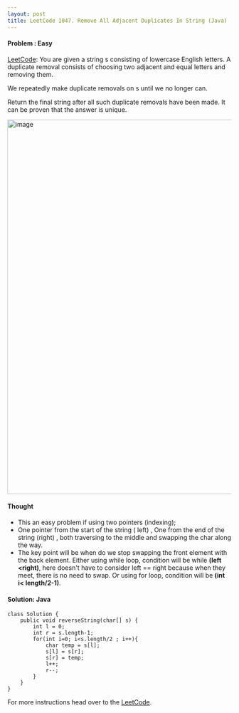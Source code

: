 ```yaml
---
layout: post
title: LeetCode 1047. Remove All Adjacent Duplicates In String (Java)
---
```


#### Problem : Easy

[LeetCode](https://leetcode.com/problems/remove-all-adjacent-duplicates-in-string/):
You are given a string s consisting of lowercase English letters. A duplicate removal consists of choosing two adjacent and equal letters and removing them.

We repeatedly make duplicate removals on s until we no longer can.

Return the final string after all such duplicate removals have been made. It can be proven that the answer is unique.

<img width="841" alt="image" src="https://user-images.githubusercontent.com/92517160/193479373-030dd277-c723-4f47-86a1-ca1bc143d73a.png">



#### Thought

- This an easy problem if using two pointers (indexing);
- One pointer from the start of the string ( left) , One from the end of the string (right) , both traversing to the middle and swapping the char along the way.
- The key point will be when do we stop swapping the front element with the back element. Either using while loop, condition will be while **(left <right)**, here doesn't have to consider left == right because when they meet, there is no need to swap. Or using for loop, condition will be **(int i< length/2-1)**. 


#### Solution: Java

```
class Solution {
    public void reverseString(char[] s) {
        int l = 0;
        int r = s.length-1;
        for(int i=0; i<s.length/2 ; i++){
            char temp = s[l];
            s[l] = s[r];
            s[r] = temp;
            l++;
            r--;
        }
    }
}

```


For more instructions head over to the [LeetCode](https://leetcode.com/problems/search-insert-position/).
